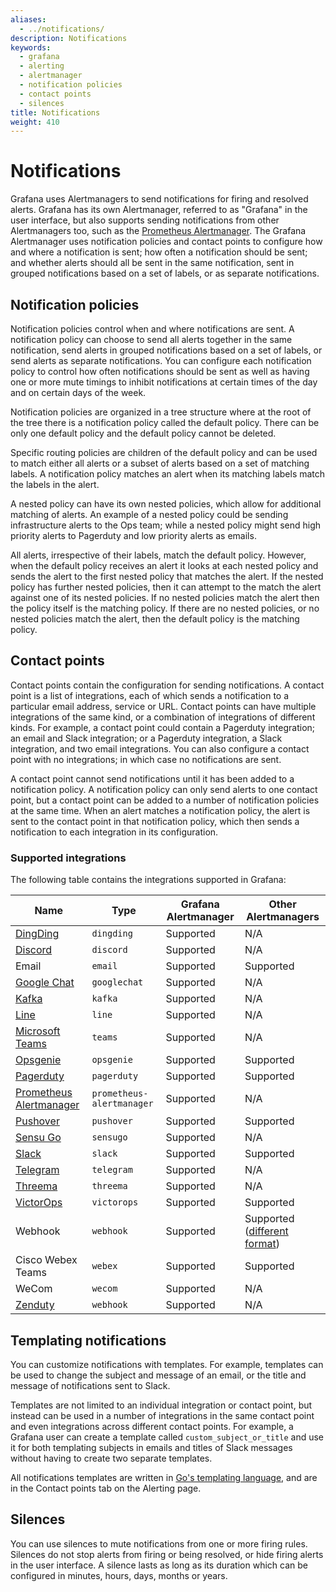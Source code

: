 ```yaml
---
aliases:
  - ../notifications/
description: Notifications
keywords:
  - grafana
  - alerting
  - alertmanager
  - notification policies
  - contact points
  - silences
title: Notifications
weight: 410
---
```


# Notifications

Grafana uses Alertmanagers to send notifications for firing and resolved alerts. Grafana has its own Alertmanager, referred to as "Grafana" in the user interface, but also supports sending notifications from other Alertmanagers too, such as the [Prometheus Alertmanager](https://prometheus.io/docs/alerting/latest/alertmanager/). The Grafana Alertmanager uses notification policies and contact points to configure how and where a notification is sent; how often a notification should be sent; and whether alerts should all be sent in the same notification, sent in grouped notifications based on a set of labels, or as separate notifications.

## Notification policies

Notification policies control when and where notifications are sent. A notification policy can choose to send all alerts together in the same notification, send alerts in grouped notifications based on a set of labels, or send alerts as separate notifications. You can configure each notification policy to control how often notifications should be sent as well as having one or more mute timings to inhibit notifications at certain times of the day and on certain days of the week.

Notification policies are organized in a tree structure where at the root of the tree there is a notification policy called the default policy. There can be only one default policy and the default policy cannot be deleted.

Specific routing policies are children of the default policy and can be used to match either all alerts or a subset of alerts based on a set of matching labels. A notification policy matches an alert when its matching labels match the labels in the alert.

A nested policy can have its own nested policies, which allow for additional matching of alerts. An example of a nested policy could be sending infrastructure alerts to the Ops team; while a nested policy might send high priority alerts to Pagerduty and low priority alerts as emails.

All alerts, irrespective of their labels, match the default policy. However, when the default policy receives an alert it looks at each nested policy and sends the alert to the first nested policy that matches the alert. If the nested policy has further nested policies, then it can attempt to the match the alert against one of its nested policies. If no nested policies match the alert then the policy itself is the matching policy. If there are no nested policies, or no nested policies match the alert, then the default policy is the matching policy.

<!-- This definitely needs a diagram and some examples (Gilles) -->

## Contact points

Contact points contain the configuration for sending notifications. A contact point is a list of integrations, each of which sends a notification to a particular email address, service or URL. Contact points can have multiple integrations of the same kind, or a combination of integrations of different kinds. For example, a contact point could contain a Pagerduty integration; an email and Slack integration; or a Pagerduty integration, a Slack integration, and two email integrations. You can also configure a contact point with no integrations; in which case no notifications are sent.

A contact point cannot send notifications until it has been added to a notification policy. A notification policy can only send alerts to one contact point, but a contact point can be added to a number of notification policies at the same time. When an alert matches a notification policy, the alert is sent to the contact point in that notification policy, which then sends a notification to each integration in its configuration.

### Supported integrations

The following table contains the integrations supported in Grafana:

| Name                                             | Type                      | Grafana Alertmanager | Other Alertmanagers                                                                                      |
| ------------------------------------------------ | ------------------------- | -------------------- | -------------------------------------------------------------------------------------------------------- |
| [DingDing](https://www.dingtalk.com/en)          | `dingding`                | Supported            | N/A                                                                                                      |
| [Discord](https://discord.com/)                  | `discord`                 | Supported            | N/A                                                                                                      |
| Email                                            | `email`                   | Supported            | Supported                                                                                                |
| [Google Chat](https://chat.google.com/)          | `googlechat`              | Supported            | N/A                                                                                                      |
| [Kafka](https://kafka.apache.org/)               | `kafka`                   | Supported            | N/A                                                                                                      |
| [Line](https://line.me/en/)                      | `line`                    | Supported            | N/A                                                                                                      |
| [Microsoft Teams](https://teams.microsoft.com/)  | `teams`                   | Supported            | N/A                                                                                                      |
| [Opsgenie](https://atlassian.com/opsgenie/)      | `opsgenie`                | Supported            | Supported                                                                                                |
| [Pagerduty](https://www.pagerduty.com/)          | `pagerduty`               | Supported            | Supported                                                                                                |
| [Prometheus Alertmanager](https://prometheus.io) | `prometheus-alertmanager` | Supported            | N/A                                                                                                      |
| [Pushover](https://pushover.net/)                | `pushover`                | Supported            | Supported                                                                                                |
| [Sensu Go](https://docs.sensu.io/sensu-go/)      | `sensugo`                 | Supported            | N/A                                                                                                      |
| [Slack](https://slack.com/)                      | `slack`                   | Supported            | Supported                                                                                                |
| [Telegram](https://telegram.org/)                | `telegram`                | Supported            | N/A                                                                                                      |
| [Threema](https://threema.ch/)                   | `threema`                 | Supported            | N/A                                                                                                      |
| [VictorOps](https://help.victorops.com/)         | `victorops`               | Supported            | Supported                                                                                                |
| Webhook                                          | `webhook`                 | Supported            | Supported ([different format](https://prometheus.io/docs/alerting/latest/configuration/#webhook_config)) |
| Cisco Webex Teams                                | `webex`                   | Supported            | Supported                                                                                                |
| WeCom                                            | `wecom`                   | Supported            | N/A                                                                                                      |
| [Zenduty](https://www.zenduty.com/)              | `webhook`                 | Supported            | N/A                                                                                                      |

## Templating notifications

You can customize notifications with templates. For example, templates can be used to change the subject and message of an email, or the title and message of notifications sent to Slack.

Templates are not limited to an individual integration or contact point, but instead can be used in a number of integrations in the same contact point and even integrations across different contact points. For example, a Grafana user can create a template called `custom_subject_or_title` and use it for both templating subjects in emails and titles of Slack messages without having to create two separate templates.

All notifications templates are written in [Go's templating language](https://pkg.go.dev/text/template), and are in the Contact points tab on the Alerting page.

## Silences

You can use silences to mute notifications from one or more firing rules. Silences do not stop alerts from firing or being resolved, or hide firing alerts in the user interface. A silence lasts as long as its duration which can be configured in minutes, hours, days, months or years.
